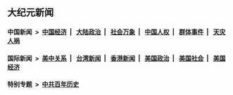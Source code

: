 ## 大纪元新闻

#### 中国新闻 &nbsp;>&nbsp; [中国经济](indexes/ncid283/README.md?07060845) &nbsp;| &nbsp; [大陆政治](indexes/ncid277/README.md?07060845) &nbsp;| &nbsp; [社会万象](indexes/ncid282/README.md?07060845) &nbsp;| &nbsp; [中国人权](indexes/ncid278/README.md?07060845) &nbsp;| &nbsp; [群体事件](indexes/ncid279/README.md?07060845) &nbsp;| &nbsp; [天灾人祸](indexes/ncid280/README.md?07060845)

#### 国际新闻 &nbsp;>&nbsp; [美中关系](indexes/nf1412576/README.md?07060845) &nbsp;| &nbsp; [台湾新闻](indexes/ncid1349361/README.md?07060845) &nbsp;| &nbsp; [香港新闻](indexes/ncid1349362/README.md?07060845) &nbsp;| &nbsp; [美国政治](indexes/ncid1078159/README.md?07060845) &nbsp;| &nbsp; [美国社会](indexes/ncid1078160/README.md?07060845) &nbsp;| &nbsp; [美国经济](indexes/ncid1078158/README.md?07060845)

#### 特别专题 &nbsp;>&nbsp; [中共百年历史](https://github.com/easy2view/epoch-special/blob/master/README.md?07060845)  
